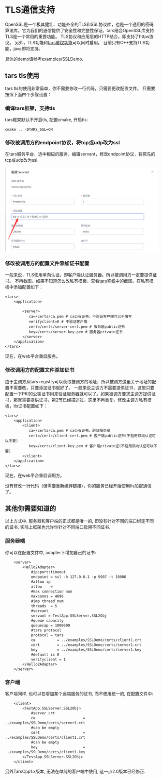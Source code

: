 # TLS通信支持

OpenSSL是一个极其健壮、功能齐全的TLS和SSL协议库，也是一个通用的密码算法库。它为我们的通信提供了安全性和完整性保证。tars结合OpenSSL库支持TLS是一个常用的重要功能。 TLS协议和应用层的HTTP结合，即支持了https协议。 另外，TLS功能和[tars鉴权功能](../tars-auth.md)可以同时启用。 目前只有C++支持TLS功能，java即将支持。

具体的demo请参考examples/SSLDemo.

## tars tls使用

tars tls的使用非常简单，你不需要修改一行代码，只需要更改配置文件。 只需要按照下面四个步骤设置：

### 编译tars框架，支持tls

tars框架默认不开启tls, 配置cmake, 开启tls:

```text
cmake .. -DTARS_SSL=ON
```

### 修改被调用方的endpoint协议，将tcp或udp改为ssl

在tars服务平台，选中相应的服务，编辑servant，修改endpoint协议，将原先的tcp或udp改为ssl.

![](../../assets/tars_ssl_endpoint.png)

### 修改被调用方的配置文件添加证书配置

一般来说，TLS使用单向认证，即客户端认证服务器。所以被调用方一定要提供证书。 不再截图，如果不知道怎么改私有模板，查看[tars鉴权](../tars-auth.md)中的截图。在私有模板中添加配置如下：

```text
<tars>
    <application>
    
        <server>
           ca=/certs/ca.pem # ca公有证书，不验证客户端可以不填写
           verifyclient=0 # 不验证客户端
           cert=/certs/server-cert.pem # 服务器public证书
           key=/certs/server-key.pem # 服务器private证书
        </server>
    </application>
</tars>
```

现在，在web平台重启服务。

### 修改调用方的配置文件添加证书

由于主调方从tars registry可以获取被调方的地址，所以被调方这里关于地址的配置不需要改，只要添加证书就好了。 一般来说主调方不需要提供证书，这里只要配置一下PKI的公钥证书用来验证服务器就可以了。如果被调方要求主调方提供证书，那就需要提供证书，第2节已经描述过，这里不再重复。修改主调方私有模板，tls证书配置如下：

```text
<tars>
    <application>
        <client>
           ca=/certs/ca.pem # ca公有证书，验证服务器
           cert=/certs/client-cert.pem # 客户端public证书(不启用双向认证可以不要)
           key=/certs/client-key.pem # 客户端private证(不启用双向认证可以不要)
        </client>
    </application>
</tars>
```

现在，在web平台重启调用方。

没有修改一行代码（但需要重新编译链接），你的服务已经开始使用tls加密通信了。

## 其他你需要知道的

以上方式中, 服务器和客户端的正式都是唯一的, 即没有针对不同的端口绑定不同的证书, 实际上框架也允许你针对不同端口启用不同证书.

### 服务器端

你可以在配置文件中, adapter下增加自己的证书:

```
    <server>
        <Hello2Adapter>
            #ip:port:timeout
            endpoint = ssl -h 127.0.0.1 -p 9007 -t 10000
            #allow ip
            allow	 =
            #max connection num
            maxconns = 4096
            #imp thread num
            threads	 = 5
            #servant
            servant = TestApp.SSLServer.SSL2Obj
            #queue capacity
            queuecap = 1000000
            #tars protocol
	        protocol = tars
            ca          = ../examples/SSLDemo/certs/client1.crt
            cert        = ../examples/SSLDemo/certs/server1.crt
            key         = ../examples/SSLDemo/certs/server1.key
            #default is 0
            verifyclient = 1
        </Hello2Adapter>
    </server>    

```

### 客户端

客户端同样, 也可以在增加某个远端服务的证书, 而不使用统一的, 在配置文件中:

```
    <client>
        <TestApp.SSLServer.SSL2Obj>
            #server crt
            ca                      = ../examples/SSLDemo/certs/server1.crt
            #can be empty
            cert                    = ../examples/SSLDemo/certs/client1.crt
            #can be empty
            key                     = ../examples/SSLDemo/certs/client1.key
        </TestApp.SSLServer.SSL2Obj>
    </client>
```

另外TarsCpp1.x版本, 无法在单纯的客户端中使用, 这一点2.0版本已经修正.



